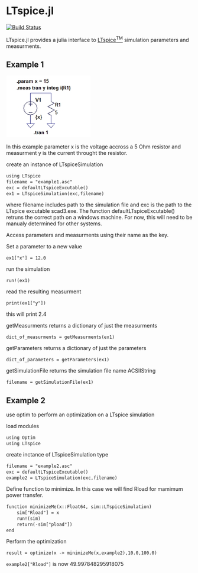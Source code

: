# LTspice.jl

[![Build Status](https://travis-ci.org/cstook/LTspice.jl.svg?branch=master)](https://travis-ci.org/cstook/LTspice.jl)


LTspice.jl provides a julia interface to [LTspice<sup>TM</sup>](http://www.linear.com/designtools/software/#LTspice) simulation parameters and measurments.

## Example 1

<img src="https://github.com/cstook/LTspice.jl/blob/readme_examples/examples/example%201/example1.jpg">

In this example parameter x is the voltage accross a 5 Ohm resistor and measurment y is the current throught the resistor.

create an instance of LTspiceSimulation

```
using LTspice
filename = "example1.asc"
exc = defaultLTspiceExcutable()
ex1 = LTspiceSimulation(exc,filename)
```
where filename includes path to the simulation file and exc is the path to the LTspice excutable scad3.exe.  The function defaultLTspiceExcutable() retruns the correct path on a windows machine.  For now, this will need to be manualy determined for other systems.

Access parameters and measurments using their name as the key.

Set a parameter to a new value
```
ex1["x"] = 12.0
```

run the simulation
```
run!(ex1)
```

read the resulting measurment
```
print(ex1["y"])
```
this will print 2.4

getMeasurments returns a dictionary of just the measurments
```
dict_of_measurments = getMeasurments(ex1)
```

getParameters returns a dictionary of just the parameters
```
dict_of_parameters = getParameters(ex1)
```

getSimulationFile returns the simulation file name ACSIIString 
```
filename = getSimulationFile(ex1)
```


## Example 2

use optim to perform an optimization on a LTspice simulation

<ing src="https://github.com/cstook/LTspice.jl/blob/readme_examples/examples/example%202/example2.jpg">

load modules
```
using Optim
using LTspice
```

create inctance of LTspiceSimulation type
```
filename = "example2.asc"
exc = defaultLTspiceExcutable()
example2 = LTspiceSimulation(exc,filename)
```
Define function to minimize. In this case we will find Rload for mamimum power transfer.
```
function minimizeMe(x::Float64, sim::LTspiceSimulation)
    sim["Rload"] = x
    run!(sim)
    return(-sim["pload"])
end
```

Perform the optimization
```
result = optimize(x -> minimizeMe(x,example2),10.0,100.0)
```

```example2["Rload"]``` is now 49.997848295918075





